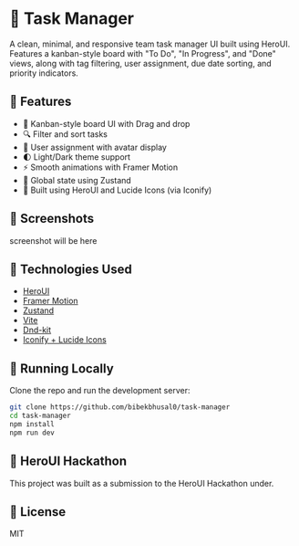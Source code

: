 # 🧩 Task Manager 

A clean, minimal, and responsive team task manager UI built using HeroUI. Features a kanban-style board with "To Do", "In Progress", and "Done" views, along with tag filtering, user assignment, due date sorting, and priority indicators.

## 🚀 Features

* 🧱 Kanban-style board UI with Drag and drop
* 🔍 Filter and sort tasks
* 👥 User assignment with avatar display
* 🌓 Light/Dark theme support
* ⚡ Smooth animations with Framer Motion
* 🧠 Global state using Zustand
* 🎨 Built using HeroUI and Lucide Icons (via Iconify)

## 📸 Screenshots
screenshot will be here 

## 🔧 Technologies Used

* [HeroUI](https://www.heroui.com/)
* [Framer Motion](https://www.framer.com/motion/)
* [Zustand](https://github.com/pmndrs/zustand)
* [Vite](https://vitejs.dev/)
* [Dnd-kit](https://dndkit.com/) 
* [Iconify + Lucide Icons](https://icon-sets.iconify.design/lucide/)

## 🧪 Running Locally

Clone the repo and run the development server:

```bash
git clone https://github.com/bibekbhusal0/task-manager
cd task-manager
npm install
npm run dev
```

## 🧩 HeroUI Hackathon

This project was built as a submission to the HeroUI Hackathon under.

## 📜 License

MIT
